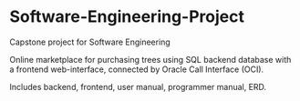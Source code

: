 # Software-Engineering-Project
Capstone project for Software Engineering

Online marketplace for purchasing trees using SQL backend database with a frontend web-interface, connected by Oracle Call Interface (OCI).

Includes backend, frontend, user manual, programmer manual, ERD.
